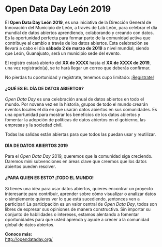 # Open Data Day León 2019

El **Open Data Day León 2019**, es una iniciativa de la Dirección General de Innovación del Municipio de León, a través de Lab León, para celebrar el día mundial de datos abiertos aprendiendo, colaborando y creando con datos. Es la oportunidad perfecta para formar parte de la comunidad activa que contribuye al cambio a través de los datos abiertos. Esta celebración se llevará a cabo el día **sábado 2 de marzo de 2019** a nivel mundial, siendo que León, Guanajuato, será un municipio sede del evento.

El registro estará abierto del **XX de XXXX** hasta el **XX de XXXX de 2019**, una vez registrado(a), se te hará llegar un correo que deberás confirmar.

No pierdas tu oportunidad y regístrate, tenemos cupo limitado: <a class="btn btn-primary btn-sm" href="#">¡Regístrate!</a>

#### ¿QUÉ ES EL DÍA DE DATOS ABIERTOS?
*Open Data Day* es una celebración anual de datos abiertos en todo el mundo. Por novena vez en la historia, grupos de todo el mundo crearán eventos locales el día en que usarán datos abiertos en sus comunidades. Es una oportunidad para mostrar los beneficios de los datos abiertos y fomentar la adopción de políticas de datos abiertos en el gobierno, las empresas y la sociedad civil.

Todas las salidas están abiertas para que todos las puedan usar y reutilizar.

#### DÍA DE DATOS ABIERTOS 2019
Para el *Open Data Day* 2019, queremos que la comunidad siga creciendo. Daremos mini subvenciones en áreas clave que creemos que los datos abiertos pueden resolver. 

#### ¿PARA QUIEN ES ESTO? ¡TODO EL MUNDO!
Si tienes una idea para usar datos abiertos, quieres encontrar un proyecto interesante para contribuir, aprender sobre cómo visualizar o analizar datos o simplemente quieres ver lo que está sucediendo, ¡entonces ven a participar! La participación es un valor central de *Open Data Day*, todos son libres de expresar sus opiniones de manera constructiva. Sin importar su conjunto de habilidades o intereses, estamos alentando a fomentar oportunidades para que usted aprenda y ayude a crecer a la comunidad global de datos abiertos.


<strong>Conoce más:</strong><br />
<a href="http://opendataday.org/">http://opendataday.org/</a>
